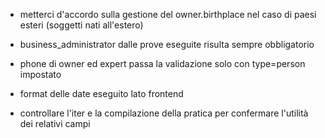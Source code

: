 - metterci d'accordo sulla gestione del owner.birthplace nel caso di paesi esteri (soggetti nati all'estero)
- business_administrator dalle prove eseguite risulta sempre obbligatorio
- phone di owner ed expert passa la validazione solo con type=person impostato
- format delle date eseguito lato frontend

- controllare l'iter e la compilazione della pratica per confermare l'utilità dei relativi campi